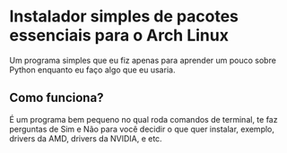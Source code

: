 # Instalador simples de pacotes essenciais para o Arch Linux
Um programa simples que eu fiz apenas para aprender um pouco sobre Python enquanto eu faço algo que eu usaria.

## Como funciona?
É um programa bem pequeno no qual roda comandos de terminal, te faz perguntas de Sim e Não para você decidir o que quer instalar, exemplo, drivers da AMD, drivers da NVIDIA, e etc.
